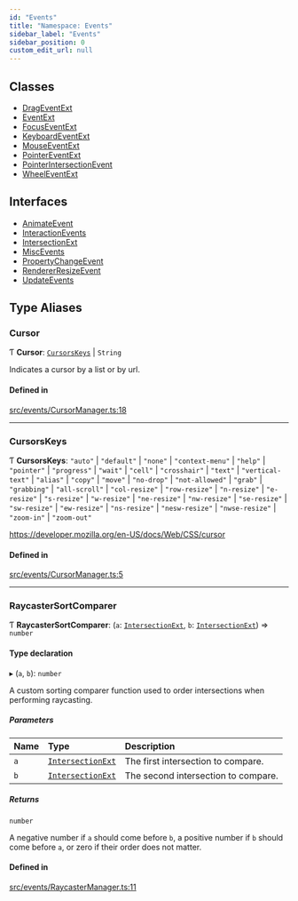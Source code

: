 ```yaml
---
id: "Events"
title: "Namespace: Events"
sidebar_label: "Events"
sidebar_position: 0
custom_edit_url: null
---
```


## Classes

- [DragEventExt](../classes/Events.DragEventExt.md)
- [EventExt](../classes/Events.EventExt.md)
- [FocusEventExt](../classes/Events.FocusEventExt.md)
- [KeyboardEventExt](../classes/Events.KeyboardEventExt.md)
- [MouseEventExt](../classes/Events.MouseEventExt.md)
- [PointerEventExt](../classes/Events.PointerEventExt.md)
- [PointerIntersectionEvent](../classes/Events.PointerIntersectionEvent.md)
- [WheelEventExt](../classes/Events.WheelEventExt.md)

## Interfaces

- [AnimateEvent](../interfaces/Events.AnimateEvent.md)
- [InteractionEvents](../interfaces/Events.InteractionEvents.md)
- [IntersectionExt](../interfaces/Events.IntersectionExt.md)
- [MiscEvents](../interfaces/Events.MiscEvents.md)
- [PropertyChangeEvent](../interfaces/Events.PropertyChangeEvent.md)
- [RendererResizeEvent](../interfaces/Events.RendererResizeEvent.md)
- [UpdateEvents](../interfaces/Events.UpdateEvents.md)

## Type Aliases

### Cursor

Ƭ **Cursor**: [`CursorsKeys`](Events.md#cursorskeys) \| `String`

Indicates a cursor by a list or by url.

#### Defined in

[src/events/CursorManager.ts:18](https://github.com/agargaro/three.ez/blob/74f01c4/src/events/CursorManager.ts#L18)

___

### CursorsKeys

Ƭ **CursorsKeys**: ``"auto"`` \| ``"default"`` \| ``"none"`` \| ``"context-menu"`` \| ``"help"`` \| ``"pointer"`` \| ``"progress"`` \| ``"wait"`` \| ``"cell"`` \| ``"crosshair"`` \| ``"text"`` \| ``"vertical-text"`` \| ``"alias"`` \| ``"copy"`` \| ``"move"`` \| ``"no-drop"`` \| ``"not-allowed"`` \| ``"grab"`` \| ``"grabbing"`` \| ``"all-scroll"`` \| ``"col-resize"`` \| ``"row-resize"`` \| ``"n-resize"`` \| ``"e-resize"`` \| ``"s-resize"`` \| ``"w-resize"`` \| ``"ne-resize"`` \| ``"nw-resize"`` \| ``"se-resize"`` \| ``"sw-resize"`` \| ``"ew-resize"`` \| ``"ns-resize"`` \| ``"nesw-resize"`` \| ``"nwse-resize"`` \| ``"zoom-in"`` \| ``"zoom-out"``

https://developer.mozilla.org/en-US/docs/Web/CSS/cursor

#### Defined in

[src/events/CursorManager.ts:5](https://github.com/agargaro/three.ez/blob/74f01c4/src/events/CursorManager.ts#L5)

___

### RaycasterSortComparer

Ƭ **RaycasterSortComparer**: (`a`: [`IntersectionExt`](../interfaces/Events.IntersectionExt.md), `b`: [`IntersectionExt`](../interfaces/Events.IntersectionExt.md)) => `number`

#### Type declaration

▸ (`a`, `b`): `number`

A custom sorting comparer function used to order intersections when performing raycasting.

##### Parameters

| Name | Type | Description |
| :------ | :------ | :------ |
| `a` | [`IntersectionExt`](../interfaces/Events.IntersectionExt.md) | The first intersection to compare. |
| `b` | [`IntersectionExt`](../interfaces/Events.IntersectionExt.md) | The second intersection to compare. |

##### Returns

`number`

A negative number if `a` should come before `b`, a positive number if `b` should come before `a`, or zero if their order does not matter.

#### Defined in

[src/events/RaycasterManager.ts:11](https://github.com/agargaro/three.ez/blob/74f01c4/src/events/RaycasterManager.ts#L11)

